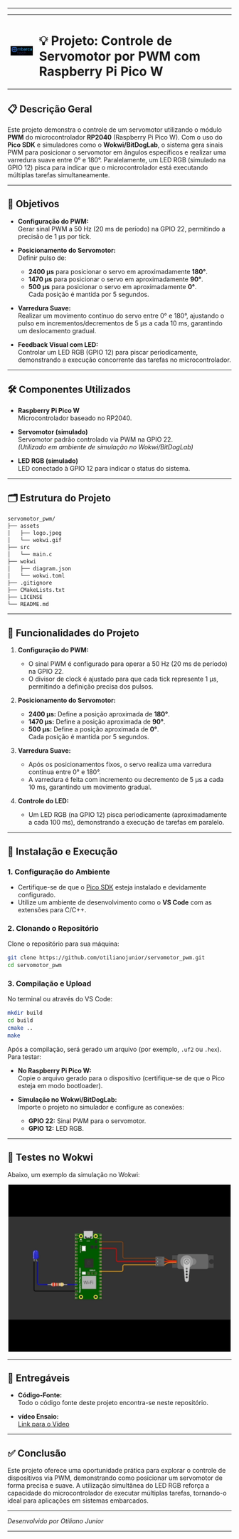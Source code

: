 
---
<table>
  <tr>
    <td>
      <img src="assets/logo.jpeg" alt="Logo do Projeto" width="150">
    </td>
    <td>
      <h1>💡 Projeto: Controle de Servomotor por PWM com Raspberry Pi Pico W</h1>
    </td>
  </tr>
</table>

## 📋 Descrição Geral

Este projeto demonstra o controle de um servomotor utilizando o módulo **PWM** do microcontrolador **RP2040** (Raspberry Pi Pico W). Com o uso do **Pico SDK** e simuladores como o **Wokwi/BitDogLab**, o sistema gera sinais PWM para posicionar o servomotor em ângulos específicos e realizar uma varredura suave entre 0° e 180°. Paralelamente, um LED RGB (simulado na GPIO 12) pisca para indicar que o microcontrolador está executando múltiplas tarefas simultaneamente.

---

## 🎯 Objetivos

- **Configuração do PWM:**  
  Gerar sinal PWM a 50 Hz (20 ms de período) na GPIO 22, permitindo a precisão de 1 µs por tick.

- **Posicionamento do Servomotor:**  
  Definir pulso de:
  - **2400 µs** para posicionar o servo em aproximadamente **180°**.
  - **1470 µs** para posicionar o servo em aproximadamente **90°**.
  - **500 µs** para posicionar o servo em aproximadamente **0°**.  
  Cada posição é mantida por 5 segundos.

- **Varredura Suave:**  
  Realizar um movimento contínuo do servo entre 0° e 180°, ajustando o pulso em incrementos/decrementos de 5 µs a cada 10 ms, garantindo um deslocamento gradual.

- **Feedback Visual com LED:**  
  Controlar um LED RGB (GPIO 12) para piscar periodicamente, demonstrando a execução concorrente das tarefas no microcontrolador.

---

## 🛠 Componentes Utilizados

- **Raspberry Pi Pico W**  
  Microcontrolador baseado no RP2040.

- **Servomotor (simulado)**  
  Servomotor padrão controlado via PWM na GPIO 22.  
  *(Utilizado em ambiente de simulação no Wokwi/BitDogLab)*

- **LED RGB (simulado)**  
  LED conectado à GPIO 12 para indicar o status do sistema.

---

## 🗂 Estrutura do Projeto

```plaintext
servomotor_pwm/
├── assets
│   ├── logo.jpeg
│   └── wokwi.gif              
├── src
│   └── main.c 
├── wokwi
│   ├── diagram.json
│   └── wokwi.toml
├── .gitignore
├── CMakeLists.txt
├── LICENSE
└── README.md             
```

---

## 🚀 Funcionalidades do Projeto

1. **Configuração do PWM:**  
   - O sinal PWM é configurado para operar a 50 Hz (20 ms de período) na GPIO 22.
   - O divisor de clock é ajustado para que cada tick represente 1 µs, permitindo a definição precisa dos pulsos.

2. **Posicionamento do Servomotor:**  
   - **2400 µs:** Define a posição aproximada de **180°**.
   - **1470 µs:** Define a posição aproximada de **90°**.
   - **500 µs:** Define a posição aproximada de **0°**.  
   Cada posição é mantida por 5 segundos.

3. **Varredura Suave:**  
   - Após os posicionamentos fixos, o servo realiza uma varredura contínua entre 0° e 180°.
   - A varredura é feita com incremento ou decremento de 5 µs a cada 10 ms, garantindo um movimento gradual.

4. **Controle do LED:**  
   - Um LED RGB (na GPIO 12) pisca periodicamente (aproximadamente a cada 100 ms), demonstrando a execução de tarefas em paralelo.

---

## 🔧 Instalação e Execução

### 1. Configuração do Ambiente

- Certifique-se de que o [Pico SDK](https://github.com/raspberrypi/pico-sdk) esteja instalado e devidamente configurado.
- Utilize um ambiente de desenvolvimento como o **VS Code** com as extensões para C/C++.

### 2. Clonando o Repositório

Clone o repositório para sua máquina:

```bash
git clone https://github.com/otilianojunior/servomotor_pwm.git
cd servomotor_pwm
```

### 3. Compilação e Upload

No terminal ou através do VS Code:

```bash
mkdir build
cd build
cmake ..
make
```

Após a compilação, será gerado um arquivo (por exemplo, `.uf2` ou `.hex`). Para testar:

- **No Raspberry Pi Pico W:**  
  Copie o arquivo gerado para o dispositivo (certifique-se de que o Pico esteja em modo bootloader).

- **Simulação no Wokwi/BitDogLab:**  
  Importe o projeto no simulador e configure as conexões:
  - **GPIO 22:** Sinal PWM para o servomotor.
  - **GPIO 12:** LED RGB.

---

## 📸 Testes no Wokwi

Abaixo, um exemplo da simulação no Wokwi:

<p align="center">
  <img src="assets/wokwi.gif" alt="Simulação no Wokwi" width="500">
</p>

---

## 📁 Entregáveis

- **Código-Fonte:**  
  Todo o código fonte deste projeto encontra-se neste repositório.

- **vídeo Ensaio:**  
  [Link para o Vídeo](https://www.dropbox.com/scl/fi/i32f4t9dqggn4c1durb4o/2025-02-04-08-52-05.mkv?rlkey=s6ofq9yumuts3h8chte052cuj&dl=0)

---

## ✅ Conclusão

Este projeto oferece uma oportunidade prática para explorar o controle de dispositivos via PWM, demonstrando como posicionar um servomotor de forma precisa e suave. A utilização simultânea do LED RGB reforça a capacidade do microcontrolador de executar múltiplas tarefas, tornando-o ideal para aplicações em sistemas embarcados.

---

_Desenvolvido por Otiliano Junior_


---

